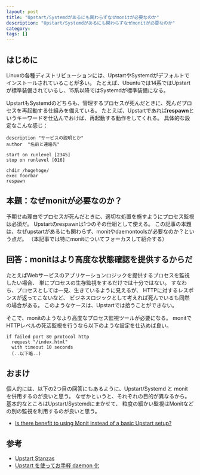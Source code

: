 ```yaml
---
layout: post
title: "Upstart/Systemdがあるにも関わらずなぜmonitが必要なのか"
description: "Upstart/Systemdがあるにも関わらずなぜmonitが必要なのか"
category: 
tags: []
---
```


## はじめに

Linuxの各種ディストリビューションには、UpstartやSystemdがデフォルトでインストールされていることが多い。
たとえば、Ubuntuでは14系ではUpstartが標準装備されているし、15系以降ではSystemdが標準装備になる。

UpstartもSystemdのどちらも、管理するプロセスが死んだときに、死んだプロセスを再起動する仕組みを備えている。
たとえば、Upstartであれば**respawn**というキーワードを仕込んでおけば、再起動する動作をしてくれる。
具体的な設定なこんな感じ：

```
description "サービスの説明とか"
author  "名前と連絡先"

start on runlevel [2345]
stop on runlevel [016]

chdir /hogehoge/
exec foorbar
respawn
```

## 本題：なぜmonitが必要なのか？

予期せぬ理由でプロセスが死んだときに、適切な処置を施すようにプロセス監視は必須だ。
Upstartのrespawnは1つのその仕組として使える。
この記事の本題は、なぜupstartがあるにも関わらず、monitやdaemontoolsが必要なのか？という点だ。
（本記事では特にmonitについてフォーカスして紹介する）

## 回答：monitはより高度な状態確認を提供するからだ

たとえばWebサービスのアプリケーションロジックを提供するプロセスを監視したい場合、
単にプロセスの生存監視をするだけでは十分ではない。
すなわち、プロセスとしては一見、生きているように見えるが、
HTTPに対するレスポンスが返ってこないなど、
ビジネスロジックとして考えれば死んでいるも同然の場合がある。
このようなケースは、Upstartでは拾うことができない。

そこで、monitのようなより高度なプロセス監視ツールが必要になる。
monitでHTTPレベルの死活監視を行うなら以下のような設定を仕込めば良い。

```
if failed port 80 protocol http
  request "/index.html"
  with timeout 10 seconds
  (..以下略..)
```

## おまけ

個人的には、以下の2つ目の回答にもあるように、Upstart/Systemd と monit を併用するのが良いと思う。
なぜかというと、それぞれの目的が異なるから。基本的なところはUpstart/Systemdにまかせて、
粒度の細かい監視はMonitなどの別の監視を利用するのが良いと思う。

- [Is there benefit to using Monit instead of a basic Upstart setup?](http://stackoverflow.com/questions/4722675/is-there-benefit-to-using-monit-instead-of-a-basic-upstart-setup)

## 参考

- [Upstart Stanzas](http://upstart.ubuntu.com/wiki/Stanzas#respawn)
- [Upstart を使ってお手軽 daemon 化](http://heartbeats.jp/hbblog/2013/02/upstart-daemon.html)

